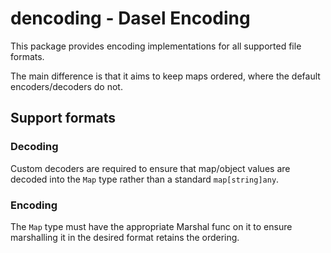 # dencoding - Dasel Encoding

This package provides encoding implementations for all supported file formats.

The main difference is that it aims to keep maps ordered, where the default encoders/decoders do not.

## Support formats

### Decoding

Custom decoders are required to ensure that map/object values are decoded into the `Map` type rather than a standard `map[string]any`.

### Encoding

The `Map` type must have the appropriate Marshal func on it to ensure marshalling it in the desired format retains the ordering.
